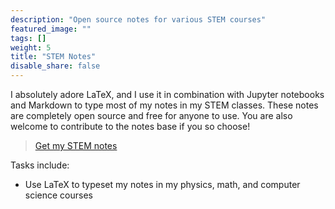 ```yaml
---
description: "Open source notes for various STEM courses"
featured_image: ""
tags: []
weight: 5
title: "STEM Notes"
disable_share: false
---
```


I absolutely adore LaTeX, and I use it in combination with Jupyter notebooks and Markdown to type most of my notes in my STEM classes. These notes are completely open source and free for anyone to use. You are also welcome to contribute to the notes base if you so choose!

> [Get my STEM notes](https://github.com/TrevorBushnell/STEM-Notes)

Tasks include:

* Use LaTeX to typeset my notes in my physics, math, and computer science courses